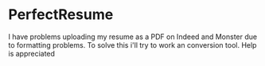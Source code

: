 # PerfectResume
I have problems uploading my resume as a PDF on Indeed and Monster due to formatting problems. To solve this i'll try to work an conversion tool. Help is appreciated
